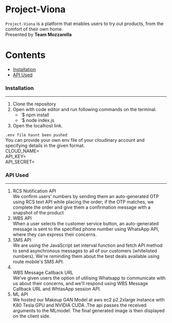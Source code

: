 # Project-Viona

`Project-Viona` is a platform that enables users to try out products, from the comfort of their own home. <br/>
Presented by <b>Team Mozzarella</b>


Contents
========

 * [Installation](#installation)
 * [API Used](#API-Used)


### Installation
---

1. Clone the repository
2. Open with code editor and run following commands on the terminal.
    + `$ npm install 
    + `$ node index.js
3. Open the localhost link.

`.env file hasnt been pushed`
<br/>
You can provide your own env file of your cloudinary account and specifying details in the given format.
<br/>
CLOUD_NAME=
<br/>
API_KEY=
<br/>
API_SECRET=
<br/>


### API Used
---
<ol>
<li>RCS Notification API <br/>
We confirm users' numbers by sending them an auto-generated OTP using RCS text API while placing the order; if the OTP matches, we complete the order and give them a confirmation message with a snapshot of the product
<br/>
<li>WBS API
<br/>
When a user selects the customer service button, an auto-generated message is sent to the specified phone number using WhatsApp API, where they can express their concerns.
<br/>
<li>SMS API
<br/>
We are using the JavaScript set interval function and fetch API method to send asynchronous messages to all of our customers (whitelisted numbers). We're reminding them about the best deals available using route mobile's SMS API.
<br/>
<li>
<br/>
WBS Message Callback URL
<br/>
We've given users the option of utilising Whatsapp to communicate with us about their concerns, and we'll respond using WBS Message Callback URL and WhtasApp session API.
<br/>    
<li>ML API
<br/>
We hosted our Makeup GAN Model at aws ec2 p2.2xlarge instance with K80 Tesla GPU and NVIDIA CUDA .The api passes the received arguments to the MLmodel.
The final generated image is then displayed on the client side.
</ol>
